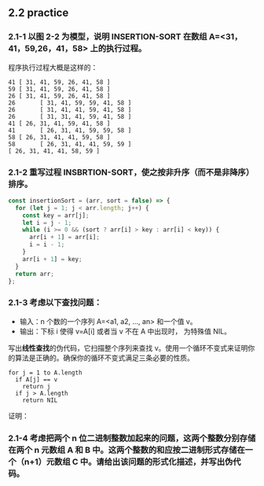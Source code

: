 ## 2.2 practice

### 2.1-1 以图 2-2 为模型，说明 INSERTION-SORT 在数组 A=<31，41，59,26，41，58> 上的执行过程。

程序执行过程大概是这样的：

```
41 [ 31, 41, 59, 26, 41, 58 ]
59 [ 31, 41, 59, 26, 41, 58 ]
26 [ 31, 41, 59, 26, 41, 58 ]
26       [ 31, 41, 59, 59, 41, 58 ]
26       [ 31, 41, 41, 59, 41, 58 ]
26       [ 31, 31, 41, 59, 41, 58 ]
41 [ 26, 31, 41, 59, 41, 58 ]
41       [ 26, 31, 41, 59, 59, 58 ]
58 [ 26, 31, 41, 41, 59, 58 ]
58       [ 26, 31, 41, 41, 59, 59 ]
[ 26, 31, 41, 41, 58, 59 ]
```

### 2.1-2 重写过程 INSBRTION-SORT，使之按非升序（而不是非降序）排序。

```js
const insertionSort = (arr, sort = false) => {
  for (let j = 1; j < arr.length; j++) {
    const key = arr[j];
    let i = j - 1;
    while (i >= 0 && (sort ? arr[i] > key : arr[i] < key)) {
      arr[i + 1] = arr[i];
      i = i - 1;
    }
    arr[i + 1] = key;
  }
  return arr;
};
```

### 2.1-3 考虑以下**查找问题**：

- 输入：n 个数的一个序列 A=<a1, a2, ..., an> 和一个值 v。
- 输出：下标 i 使得 v=A[i] 或者当 v 不在 A 中出现时， 为特殊值 NIL。

写出**线性查找**的伪代码，它扫描整个序列来查找 v。使用一个循环不变式来证明你的算法是正确的。确保你的循环不变式满足三条必要的性质。

```
for j = 1 to A.length
  if A[j] == v
    return j
  if j > A.length
    return NIL
```

证明：

### 2.1-4 考虑把两个 n 位二进制整数加起来的问题，这两个整数分别存储在两个 n 元数组 A 和 B 中。这两个整数的和应按二进制形式存储在一个（n+1）元数组 C 中。请给出该问题的形式化描述，并写出伪代码。
